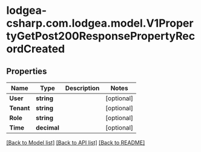 
# lodgea-csharp.com.lodgea.model.V1PropertyGetPost200ResponsePropertyRecordCreated

## Properties

Name | Type | Description | Notes
------------ | ------------- | ------------- | -------------
**User** | **string** |  | [optional] 
**Tenant** | **string** |  | [optional] 
**Role** | **string** |  | [optional] 
**Time** | **decimal** |  | [optional] 

[[Back to Model list]](../README.md#documentation-for-models)
[[Back to API list]](../README.md#documentation-for-api-endpoints)
[[Back to README]](../README.md)

